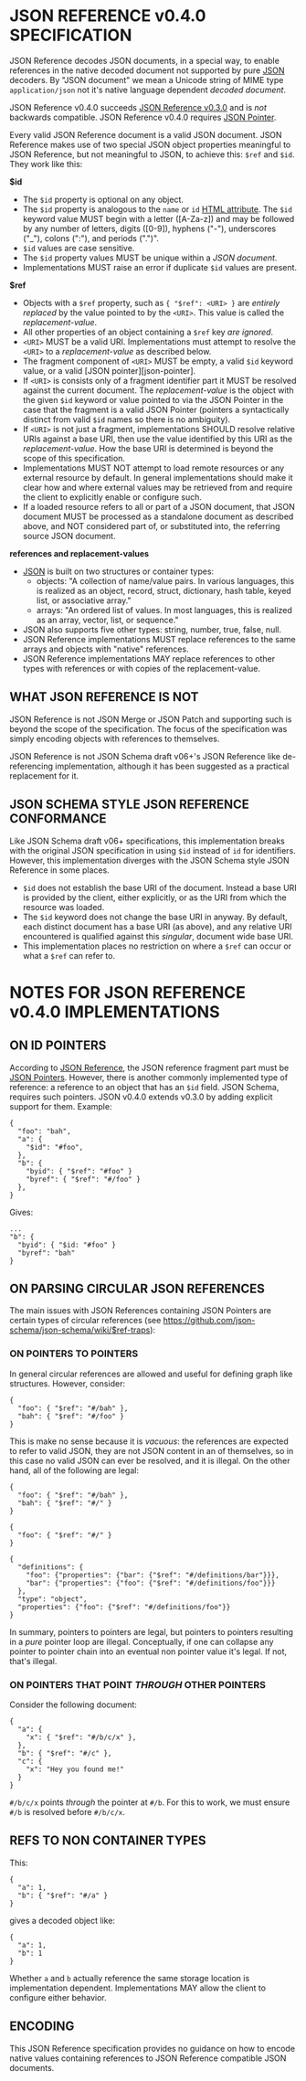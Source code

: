 # JSON REFERENCE v0.4.0 SPECIFICATION
 JSON Reference decodes JSON documents, in a special way, to enable references in the native decoded document not supported by pure [JSON](https://www.json.org/json-en.html) decoders. By "JSON document" we mean a Unicode string of MIME type `application/json` not it's native language dependent *decoded document*.

JSON Reference v0.4.0 succeeds [JSON Reference v0.3.0](https://tools.ietf.org/html/draft-pbryan-zyp-json-ref-03) and is *not* backwards compatible. JSON Reference v0.4.0 requires [JSON Pointer](https://tools.ietf.org/html/draft-ietf-appsawg-json-pointer-04).

Every valid JSON Reference document is a valid JSON document. JSON Reference makes use of two special JSON object properties meaningful to JSON Reference, but not meaningful to JSON, to achieve this: `$ref` and `$id`. They work like this:

**$id**

  - The `$id` property is optional on any object.
  - The `$id` property is analogous to the `name` or `id` [HTML attribute](https://www.w3.org/TR/html401/types.html#type-id). The `$id` keyword value MUST begin with a letter ([A-Za-z]) and may be followed by any number of letters, digits ([0-9]), hyphens ("-"), underscores ("_"), colons (":"), and periods (".")".
  - `$id` values are case sensitive.
  - The `$id` property values MUST be unique within a *JSON document*.
  - Implementations MUST raise an error if duplicate `$id` values are present.

**$ref**

  - Objects with a `$ref` property, such as `{ "$ref": <URI> }` are *entirely replaced* by the value pointed to by the `<URI>`. This value is called the *replacement-value*.
  - All other properties of an object containing a `$ref` key *are ignored*.
  - `<URI>` MUST be a valid URI. Implementations must attempt to resolve the `<URI>` to a *replacement-value* as described below.
  - The fragment component of `<URI>` MUST be empty, a valid `$id` keyword value, or a valid [JSON pointer][json-pointer].
  - If `<URI>` is consists only of a fragment identifier part it MUST be resolved against the current document. The *replacement-value* is the object with the given  `$id` keyword or value pointed to via the JSON Pointer in the case that the fragment is a valid JSON Pointer (pointers a syntactically distinct from valid `$id` names so there is no ambiguity).
  - If `<URI>` is not just a fragment, implementations SHOULD resolve relative URIs against a base URI, then use the value identified by this URI as the *replacement-value*. How the base URI is determined is beyond the scope of this specification.
  - Implementations MUST NOT attempt to load remote resources or any external resource by default. In general implementations should make it clear how and where external values may be retrieved from and require the client to explicitly enable or configure such.
  - If a loaded resource refers to all or part of a JSON document, that JSON document MUST be processed as a standalone document as described above, and NOT considered part of, or substituted into, the referring source JSON document.

**references and replacement-values**

  - [JSON](https://www.json.org/json-en.html) is built on two structures or container types:
    - objects: "A collection of name/value pairs. In various languages, this is realized as an object, record, struct, dictionary, hash table, keyed list, or associative array."
    - arrays: "An ordered list of values. In most languages, this is realized as an array, vector, list, or sequence."
  - JSON also supports five other types: string, number, true, false, null.
  - JSON Reference implementations MUST replace references to the same arrays and objects with "native" references.
  - JSON Reference implementations MAY replace references to other types with references or with copies of the replacement-value.

## WHAT JSON REFERENCE IS NOT
JSON Reference is not JSON Merge or JSON Patch and supporting such is beyond the scope of the specification. The focus of the specification was simply encoding objects with references to themselves.

JSON Reference is not JSON Schema draft v06+'s JSON Reference like de-referencing implementation, although it has been suggested as a practical replacement for it.

## JSON SCHEMA STYLE JSON REFERENCE CONFORMANCE
Like JSON Schema draft v06+ specifications, this implementation breaks with the original JSON  specification in using `$id` instead of `id` for identifiers. However, this implementation diverges with the JSON Schema style JSON Reference in some places.

  - `$id` does not establish the base URI of the document. Instead a base URI is provided by the client, either explicitly, or as the URI from which the resource was loaded.
  - The `$id` keyword does not change the base URI in anyway. By default, each distinct document has a base URI (as above), and any relative URI encountered is qualified against this *singular*, document wide base URI.
  - This implementation places no restriction on where a `$ref` can occur or what a `$ref` can refer to.

# NOTES FOR JSON REFERENCE v0.4.0 IMPLEMENTATIONS

## ON ID POINTERS
According to [JSON Reference](https://tools.ietf.org/html/draft-pbryan-zyp-json-ref-03), the JSON reference fragment part must be [JSON Pointers](https://tools.ietf.org/html/draft-ietf-appsawg-json-pointer-04). However, there is another commonly implemented type of reference: a reference to an object that has an `$id` field. JSON Schema, requires such pointers. JSON v0.4.0 extends v0.3.0 by adding explicit support for them. Example:

    {
      "foo": "bah",
      "a": {
        "$id": "#foo",
      },
      "b": {
        "byid": { "$ref": "#foo" }
        "byref": { "$ref": "#/foo" }
      },
    }

Gives:

    ...
    "b": {
      "byid": { "$id: "#foo" }
      "byref": "bah"
    }


## ON PARSING CIRCULAR JSON REFERENCES
The main issues with JSON References containing JSON Pointers are certain types of circular references (see https://github.com/json-schema/json-schema/wiki/$ref-traps):

### ON POINTERS TO POINTERS
In general circular references are allowed and useful for defining graph like structures. However, consider:

    {
      "foo": { "$ref": "#/bah" },
      "bah": { "$ref": "#/foo" }
    }

This is make no sense because it is *vacuous*: the references are expected to refer to valid JSON, they are not JSON content in an of themselves, so in this case no valid JSON can ever be resolved, and it is illegal. On the other hand, all of the following are legal:

    {
      "foo": { "$ref": "#/bah" },
      "bah": { "$ref": "#/" }
    }

    {
      "foo": { "$ref": "#/" }
    }

    {
      "definitions": {
        "foo": {"properties": {"bar": {"$ref": "#/definitions/bar"}}},
        "bar": {"properties": {"foo": {"$ref": "#/definitions/foo"}}}
      },
      "type": "object",
      "properties": {"foo": {"$ref": "#/definitions/foo"}}
    }

In summary, pointers to pointers are legal, but pointers to pointers resulting in a *pure* pointer loop are illegal. Conceptually, if one can collapse any pointer to pointer chain into an eventual non pointer value it's legal. If not, that's illegal.

### ON POINTERS THAT POINT *THROUGH* OTHER POINTERS
Consider the following document:

    {
      "a": {
        "x": { "$ref": "#/b/c/x" },
      },
      "b": { "$ref": "#/c" },
      "c": {
        "x": "Hey you found me!"
      }
    }

`#/b/c/x` points *through* the pointer at `#/b`. For this to work, we must ensure `#/b` is resolved before `#/b/c/x`.

## REFS TO NON CONTAINER TYPES
This:

    {
      "a": 1,
      "b": { "$ref": "#/a" }
    }

gives a decoded object like:

    {
      "a": 1,
      "b": 1
    }

Whether `a` and `b` actually reference the same storage location is implementation dependent. Implementations MAY allow the client to configure either behavior.

## ENCODING
This JSON Reference specification provides no guidance on how to encode native values containing references to JSON Reference compatible JSON documents.
